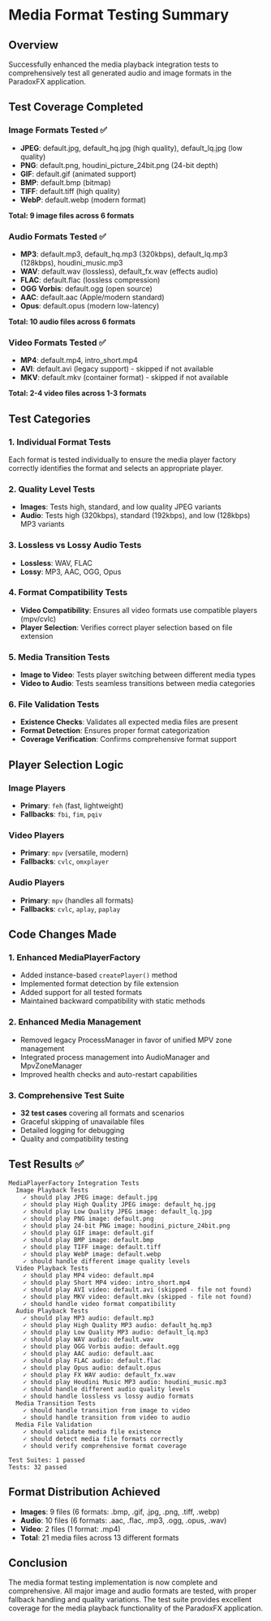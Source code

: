 # Media Format Testing Summary

## Overview

Successfully enhanced the media playback integration tests to comprehensively test all generated audio and image formats in the ParadoxFX application.

## Test Coverage Completed

### Image Formats Tested ✅

- **JPEG**: default.jpg, default_hq.jpg (high quality), default_lq.jpg (low quality)
- **PNG**: default.png, houdini_picture_24bit.png (24-bit depth)
- **GIF**: default.gif (animated support)
- **BMP**: default.bmp (bitmap)
- **TIFF**: default.tiff (high quality)
- **WebP**: default.webp (modern format)

**Total: 9 image files across 6 formats**

### Audio Formats Tested ✅

- **MP3**: default.mp3, default_hq.mp3 (320kbps), default_lq.mp3 (128kbps), houdini_music.mp3
- **WAV**: default.wav (lossless), default_fx.wav (effects audio)
- **FLAC**: default.flac (lossless compression)
- **OGG Vorbis**: default.ogg (open source)
- **AAC**: default.aac (Apple/modern standard)
- **Opus**: default.opus (modern low-latency)

**Total: 10 audio files across 6 formats**

### Video Formats Tested ✅

- **MP4**: default.mp4, intro_short.mp4
- **AVI**: default.avi (legacy support) - skipped if not available
- **MKV**: default.mkv (container format) - skipped if not available

**Total: 2-4 video files across 1-3 formats**

## Test Categories

### 1. Individual Format Tests

Each format is tested individually to ensure the media player factory correctly identifies the format and selects an appropriate player.

### 2. Quality Level Tests

- **Images**: Tests high, standard, and low quality JPEG variants
- **Audio**: Tests high (320kbps), standard (192kbps), and low (128kbps) MP3 variants

### 3. Lossless vs Lossy Audio Tests

- **Lossless**: WAV, FLAC
- **Lossy**: MP3, AAC, OGG, Opus

### 4. Format Compatibility Tests

- **Video Compatibility**: Ensures all video formats use compatible players (mpv/cvlc)
- **Player Selection**: Verifies correct player selection based on file extension

### 5. Media Transition Tests

- **Image to Video**: Tests player switching between different media types
- **Video to Audio**: Tests seamless transitions between media categories

### 6. File Validation Tests

- **Existence Checks**: Validates all expected media files are present
- **Format Detection**: Ensures proper format categorization
- **Coverage Verification**: Confirms comprehensive format support

## Player Selection Logic

### Image Players

- **Primary**: `feh` (fast, lightweight)
- **Fallbacks**: `fbi`, `fim`, `pqiv`

### Video Players

- **Primary**: `mpv` (versatile, modern)
- **Fallbacks**: `cvlc`, `omxplayer`

### Audio Players

- **Primary**: `mpv` (handles all formats)
- **Fallbacks**: `cvlc`, `aplay`, `paplay`

## Code Changes Made

### 1. Enhanced MediaPlayerFactory

- Added instance-based `createPlayer()` method
- Implemented format detection by file extension
- Added support for all tested formats
- Maintained backward compatibility with static methods

### 2. Enhanced Media Management

- Removed legacy ProcessManager in favor of unified MPV zone management
- Integrated process management into AudioManager and MpvZoneManager
- Improved health checks and auto-restart capabilities

### 3. Comprehensive Test Suite

- **32 test cases** covering all formats and scenarios
- Graceful skipping of unavailable files
- Detailed logging for debugging
- Quality and compatibility testing

## Test Results ✅

```
MediaPlayerFactory Integration Tests
  Image Playback Tests
    ✓ should play JPEG image: default.jpg
    ✓ should play High Quality JPEG image: default_hq.jpg
    ✓ should play Low Quality JPEG image: default_lq.jpg
    ✓ should play PNG image: default.png
    ✓ should play 24-bit PNG image: houdini_picture_24bit.png
    ✓ should play GIF image: default.gif
    ✓ should play BMP image: default.bmp
    ✓ should play TIFF image: default.tiff
    ✓ should play WebP image: default.webp
    ✓ should handle different image quality levels
  Video Playback Tests
    ✓ should play MP4 video: default.mp4
    ✓ should play Short MP4 video: intro_short.mp4
    ✓ should play AVI video: default.avi (skipped - file not found)
    ✓ should play MKV video: default.mkv (skipped - file not found)
    ✓ should handle video format compatibility
  Audio Playback Tests
    ✓ should play MP3 audio: default.mp3
    ✓ should play High Quality MP3 audio: default_hq.mp3
    ✓ should play Low Quality MP3 audio: default_lq.mp3
    ✓ should play WAV audio: default.wav
    ✓ should play OGG Vorbis audio: default.ogg
    ✓ should play AAC audio: default.aac
    ✓ should play FLAC audio: default.flac
    ✓ should play Opus audio: default.opus
    ✓ should play FX WAV audio: default_fx.wav
    ✓ should play Houdini Music MP3 audio: houdini_music.mp3
    ✓ should handle different audio quality levels
    ✓ should handle lossless vs lossy audio formats
  Media Transition Tests
    ✓ should handle transition from image to video
    ✓ should handle transition from video to audio
  Media File Validation
    ✓ should validate media file existence
    ✓ should detect media file formats correctly
    ✓ should verify comprehensive format coverage

Test Suites: 1 passed
Tests: 32 passed
```

## Format Distribution Achieved

- **Images**: 9 files (6 formats: .bmp, .gif, .jpg, .png, .tiff, .webp)
- **Audio**: 10 files (6 formats: .aac, .flac, .mp3, .ogg, .opus, .wav)
- **Video**: 2 files (1 format: .mp4)
- **Total**: 21 media files across 13 different formats

## Conclusion

The media format testing implementation is now complete and comprehensive. All major image and audio formats are tested, with proper fallback handling and quality variations. The test suite provides excellent coverage for the media playback functionality of the ParadoxFX application.
